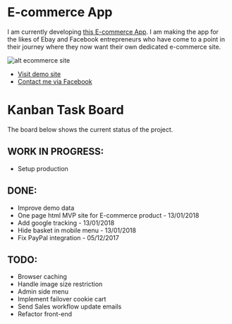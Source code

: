 # E-commerce App
I am currently developing [this E-commerce App](http://openjdk-app-commerce.193b.starter-ca-central-1.openshiftapps.com/shop/women/).  I am making the app for the likes of Ebay and Facebook entrepreneurs who have come to a point in their journey where they now want their own dedicated e-commerce site.

![alt ecommerce site](http://ahoque.org/category-page.png)

* [Visit demo site](http://openjdk-app-commerce.193b.starter-ca-central-1.openshiftapps.com/shop/women/)
* [Contact me via Facebook](https://www.facebook.com/ahoqueali)


# Kanban Task Board
The board below shows the current status of the project.

## WORK IN PROGRESS:
* Setup production

## DONE:
* Improve demo data
* One page html MVP site for E-commerce product - 13/01/2018
* Add google tracking - 13/01/2018
* Hide basket in mobile menu - 13/01/2018
* Fix PayPal integration - 05/12/2017 

## TODO:
* Browser caching
* Handle image size restriction
* Admin side menu
* Implement failover cookie cart
* Send Sales workflow update emails
* Refactor front-end

   
